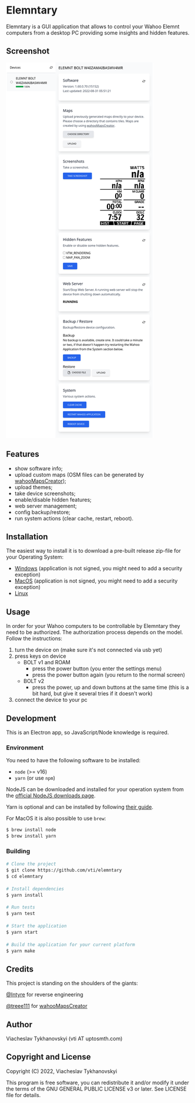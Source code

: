 # Elemntary

Elemntary is a GUI application that allows to control your Wahoo Elemnt computers from a desktop PC providing some
insights and hidden features.

## Screenshot

![Elemntary](/screenshots/screenshot.png?raw=true "Elemntary")

## Features

- show software info;
- upload custom maps (OSM files can be generated by [wahooMapsCreator](https://github.com/treee111/wahooMapsCreator));
- upload themes;
- take device screenshots;
- enable/disable hidden features;
- web server management;
- config backup/restore;
- run system actions (clear cache, restart, reboot).

## Installation

The easiest way to install it is to download a pre-built release zip-file for your Operating System:

- [Windows](https://github.com/vti/elemntary/releases/download/v0.5.0/elemntary-win32-x64-0.5.0.zip) (application is not signed, you might need to add a security exception)
- [MacOS](https://github.com/vti/elemntary/releases/download/v0.5.0/elemntary-darwin-x64-0.5.0.zip) (application is not signed, you might need to add a security exception)
- [Linux](https://github.com/vti/elemntary/releases/download/v0.5.0/elemntary-linux-x64-0.5.0.zip)

## Usage

In order for your Wahoo computers to be controllable by Elemntary they need to be authorized. The authorization process
depends on the model. Follow the instructions:

1. turn the device on (make sure it's not connected via usb yet)
2. press keys on device
    - BOLT v1 and ROAM
        - press the power button (you enter the settings menu)
        - press the power button again (you return to the normal screen)
    - BOLT v2
        - press the power, up and down buttons at the same time (this is a bit hard, but give it several tries if it
          doesn't work)
3. connect the device to your pc

## Development

This is an Electron app, so JavaScript/Node knowledge is required.

### Environment

You need to have the following software to be installed:

- `node` (>= v16)
- `yarn` (or use `npm`)

NodeJS can be downloaded and installed for your operation system from the [official NodeJS downloads
page](https://nodejs.org/en/download/).

Yarn is optional and can be installed by following [their guide](https://yarnpkg.com/getting-started/install).

For MacOS it is also possible to use `brew`:

```bash
$ brew install node
$ brew install yarn
```

### Building

```bash
# Clone the project
$ git clone https://github.com/vti/elemntary
$ cd elemntary

# Install dependencies
$ yarn install

# Run tests
$ yarn test

# Start the application
$ yarn start

# Build the application for your current platform
$ yarn make
```

## Credits

This project is standing on the shoulders of the giants:

[@Intyre](https://github.com/Intyre) for reverse engineering

[@treee111](https://github.com/treee111) for [wahooMapsCreator](https://github.com/treee111/wahooMapsCreator)

## Author

Viacheslav Tykhanovskyi (vti AT uptosmth.com)

## Copyright and License

Copyright (C) 2022, Viacheslav Tykhanovskyi

This program is free software, you can redistribute it and/or modify it under the terms of the GNU GENERAL PUBLIC
LICENSE v3 or later. See LICENSE file for details.
